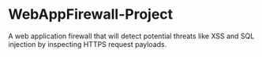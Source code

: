 # WebAppFirewall-Project
A web application firewall that will detect potential threats like XSS and SQL injection by inspecting HTTPS request payloads.
